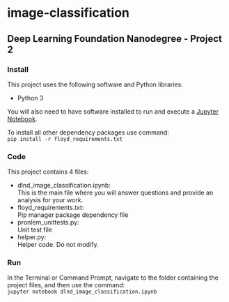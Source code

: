 # image-classification

## Deep Learning Foundation Nanodegree - Project 2

### Install
This project uses the following software and Python libraries:

- Python 3

You will also need to have software installed to run and execute a [Jupyter Notebook](http://ipython.org/notebook.html).

To install all other dependency packages use command:  
```pip install -r floyd_requirements.txt```


### Code
This project contains 4 files:

- dlnd_image_classification.ipynb:  
This is the main file where you will answer questions and provide an analysis for your work. 
- floyd_requirements.txt:  
Pip manager package dependency file
- pronlem_unittests.py:  
Unit test file
- helper.py:  
Helper code. Do not modify.
  
### Run
In the Terminal or Command Prompt, navigate to the folder containing the project files, and then use the command:  
```jupyter notebook dlnd_image_classification.ipynb```

